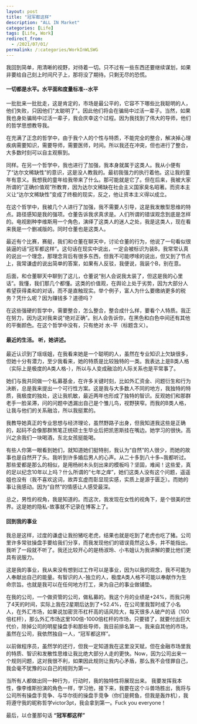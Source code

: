 ```yaml
---
layout: post
title: "冠军都这样"
description: "ALL IN Market"
categories: [Life]
tags: [Life, Work]
redirect_from:
  - /2021/07/01/
permalink: /:categories/WorkInWLSWG
---
```


我回到简单，用清晰的视野，对待着一切。只不过有一些东西还要继续谋划，如果非要给自己刻上时间尺子上，那将没了期待。只剩无尽的恐慌。

#### 一切都是水平。水平面和度量标准--水平
一批批来一批批走，这是肯定的，市场是最公平的，它容不下哪些比我聪明的人，他们失败，只因他们"太聪明了"。因此他们将会在骗局中过活一辈子。当然，如果我也身处骗局中过活一辈子，我会庆幸这个过程。因为我找到了伟大的导师，他们的哲学思想教导我。

在充满了正念的哲学中，由于我个人的个性与特质，不能完全的整合，解决掉心理疾病需要知识，需要导师，需要医师，时间。所以我还在冲突，但也进行了整合，大多数时刻可以自主观察到。

同样。在另一个哲学中，我也进行了加强，我本身就属于这类人。我从小便有了“达尔文稀缺性”的意识，这是没人教我的。最初我强力的执行着他。这让我的童年有意义。我想我的童年给我带来了什么。那可能就是它了。但在后来，我被大家所谓的“正确价值观”所教育，因为达尔文稀缺在社会主义国家臭名昭著。而资本主义让“达尔文稀缺性”变成了终极的现实，反之，他让资本主义得以成立。

在这个哲学中，我被几个人进行了加强，我不需要人引导，这是我发散型思维的特点。路径感知是我的强项。仓董告诉我求真求是。人们所谓的错误观念到底是怎样的。电视剧种李维斯用一个角色，演绎了这类人的迷人之处，我是这类人，现在看来我是一个删减版的。同时仓董也是这类人。

最近有个比赛，赛艇，我们和仓董在聊天中，讨论仓董的行为，他说了一句看似很装逼的话“冠军都这样”。这句话在现实中说出，一定会被标识为装B，我常常认真的说出一个理念，那理念背后有很多东西，但我不可能啰嗦的说出，但又到了节点上，我常谦虚的说出简单的答案，如果有人反驳，我便说，我装个B，别在意。

后面，和仓董聊天中聊到了这儿，仓董说“别人会说我太装了，但这是我的心里话”。我懂，我们那几个都懂。这类的价值观，在舆论上处于劣势，因为大部分人希望获得柔和的对话，而不是直触现实。举个例子，富人为什么要缴纳更多的税务？凭什么呢？因为赚钱多？道德吗？

在这些强硬的哲学中，需要整合，怎么整合，整合成什么样，要看个人特质。我正在努力，因为这对我来说“绝对正确”。别人会告诉你，在黑色和白色中间还有其他的平衡颜色。在这个哲学中没有，只有绝对 水-平（标题含义）。

#### 最近的生活。 听，她讲述。

最近认识到了瑶瑶姐，在我看来她是一个聪明的人，虽然在专业知识上欠缺很多，但她十分有潜力，至少我看来，她的特质是比较独特的一类。我表达上是B类人格（实际上是极度的A类人格-），所以与人变成融洽的人际关系也是平常事了。

她们与我共同做一个私募基金，在许多关键时刻，比如外汇资金、问题衍生和行为决断，总是我来提出一个可行性方案。这是我与大多数人不同的地方，我独特的特质，我极度的独处，这让我机敏，最近两年也形成了独特的智识。反观她们和那群老手一脸呆滞，问的问题中透漏出自己是个雏儿鸟，视野狭窄。而我的B类人格，让我与他们的关系融洽，所以我挺累的。

我教导她真正的专业思想与经济理论，虽然野路子出身，但我知道我这些是正确的，起码不会像那群煞笔正统硕士生毕业后把凯恩斯挂在嘴边。她学习的很快。高兴之余我们一块喝酒，东北女孩挺能喝。

有些人你第一眼看到她们，就知道她们挺特别，我认为“自然”的人很少，而她的故事也是自然开了头。我听到许多婚后男人的心声。从二十多到八十多~我都听过。那些爱都是那么的相似，是用杨树木头刻出来的模板吗？坚固，难闻！这些爱，真的足以纪念10年以上吗？什么所谓的“七年之痒”，她们这类人没有这个问题，遥遥姐也没有（我不喜欢这词，故弄玄虚而彰显现实感，实质上是源于匮乏）。而她的事让我感动。因为“自然”的情感让人感受最深。

总之，男性的视角，我是知道的。而这次，我发现在女性的视角下，是个很美的世界。这是她的隐私-故事就不记录在博客上了。

#### 回到我的事业
我总是这样，过度的谦虚让我扮猪吃老虎，结果也就是吃到了老虎也吃了猪。公司里许多常驻操盘手要给我们分享，而我发现他们的错误竟然这么多，并不能指出。我听了一段就不听了。我还比较开心的是杨淑玲、小韦姐认为我讲解的要比他们更具有说服力。

这是我的事业，我从来没有想到过工作可以是事业，因为以我的观念，我不可能为人奉献出自己的能量。有智识的人-独立的人，极度A类人格不可能以奉献作为生命宗旨。也就是我可以在任何地方打工，来为自己的事业做铺垫。

在我的公司，一个做资管的公司，做私募的。我这个月的业绩是+24%，而我只用了4天的时间，实际上我在2星期后达到了+52.4%，在公司里我暂时成了小名人，在外汇市场，如果说加密货币杠杆高的话风险大，每天很多人破产的话（100倍杠杆），那么外汇市场这里100倍-1000倍杠杆的市场，只要错了，就要付出巨大代价，除掉公司的明星操盘手和那些导师，我目前排名第一。我来自其他的市场，虽然在公司，我依然独自一人，“冠军都这样”。

以前做程序员，虽然学的还行，但我一定知道我在这里没天赋，但在金融市场里我的特质、智识和发散性思维让我比绝大部分人走的更快。Now，因为公司出来一个规则问题，这对我很不利，如果因此规则让我内心矛盾，那么我不会怪罪自己，我会毫不犹豫的以自己的规则为第一。

当所有人都做出同一种行为，行动时，我的独特性将展现出来。
我要发挥我本性，像李维斯扮演的角色一样，学习他，接下来，我要在这个斗兽场胜出，我将与公司所有操盘手竞争、与华尔街的操盘手竞争（你们是鳄鱼，但我是轰炸机），我将遵守我的昵称哲学victor3pt，我会拿到第一。Fuck you everyone！

最后，以仓董那句话 **“冠军都这样”**